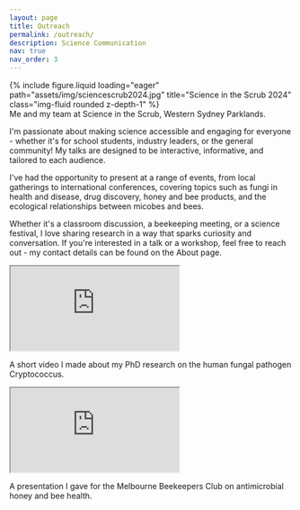 ```yaml
---
layout: page
title: Outreach
permalink: /outreach/
description: Science Communication
nav: true
nav_order: 3
---
```

<div class="row">
    <div class="col-sm mt-3 mt-md-0">
        {% include figure.liquid loading="eager" path="assets/img/sciencescrub2024.jpg" title="Science in the Scrub 2024" class="img-fluid rounded z-depth-1" %}
    </div>
</div>
<div class="caption">
    Me and my team at Science in the Scrub, Western Sydney Parklands.
</div>

I'm passionate about making science accessible and engaging for everyone - whether it's for school students, industry leaders, or the general community! My talks are designed to be interactive, informative, and tailored to each audience.

I've had the opportunity to present at a range of events, from local gatherings to international conferences, covering topics such as fungi in health and disease, drug discovery, honey and bee products, and the ecological relationships between micobes and bees.

Whether it's a classroom discussion, a beekeeping meeting, or a science festival, I love sharing research in a way that sparks curiosity and conversation. If you're interested in a talk or a workshop, feel free to reach out - my contact details can be found on the About page.


<div class="row justify-content-sm-center">
    <div class="col-sm-6 mt-3 mt-md-0">
        <div class="embed-responsive embed-responsive-16by9">
            <iframe class="embed-responsive-item" src="https://www.youtube.com/embed/6S_SLLPco10" allowfullscreen></iframe>
        </div>
        <p class="video-caption text-center">A short video I made about my PhD research on the human fungal pathogen Cryptococcus.</p>
    </div>
    <div class="col-sm-6 mt-3 mt-md-0">
        <div class="embed-responsive embed-responsive-16by9">
            <iframe class="embed-responsive-item" src="https://www.youtube.com/embed/l63anKzFk4M" allowfullscreen></iframe>
        </div>
        <p class="video-caption text-center">A presentation I gave for the Melbourne Beekeepers Club on antimicrobial honey and bee health.</p>
    </div>
</div>

